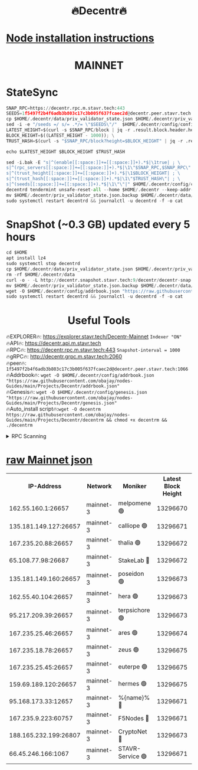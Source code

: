 <h1 align="center"> 🔥Decentr🔥</h1>

[Node installation instructions](https://github.com/obajay/nodes-Guides/tree/main/Projects/Decentr)
=
<h1 align="center"> MAINNET</h1>

# StateSync
```python
SNAP_RPC=https://decentr.rpc.m.stavr.tech:443
SEEDS=1f5497f2b4f6adb3b803c17c3b005f637fcaec2d@decentr.peer.stavr.tech:1066
cp $HOME/.decentr/data/priv_validator_state.json $HOME/.decentr/priv_validator_state.json.backup
sed -i -e "/seeds =/ s/= .*/= \"$SEEDS\"/"  $HOME/.decentr/config/config.toml
LATEST_HEIGHT=$(curl -s $SNAP_RPC/block | jq -r .result.block.header.height); \
BLOCK_HEIGHT=$((LATEST_HEIGHT - 1000)); \
TRUST_HASH=$(curl -s "$SNAP_RPC/block?height=$BLOCK_HEIGHT" | jq -r .result.block_id.hash)

echo $LATEST_HEIGHT $BLOCK_HEIGHT $TRUST_HASH

sed -i.bak -E "s|^(enable[[:space:]]+=[[:space:]]+).*$|\1true| ; \
s|^(rpc_servers[[:space:]]+=[[:space:]]+).*$|\1\"$SNAP_RPC,$SNAP_RPC\"| ; \
s|^(trust_height[[:space:]]+=[[:space:]]+).*$|\1$BLOCK_HEIGHT| ; \
s|^(trust_hash[[:space:]]+=[[:space:]]+).*$|\1\"$TRUST_HASH\"| ; \
s|^(seeds[[:space:]]+=[[:space:]]+).*$|\1\"\"|" $HOME/.decentr/config/config.toml
decentrd tendermint unsafe-reset-all --home $HOME/.decentr --keep-addr-book
mv $HOME/.decentr/priv_validator_state.json.backup $HOME/.decentr/data/priv_validator_state.json
sudo systemctl restart decentrd && journalctl -u decentrd -f -o cat
```
# SnapShot (~0.3 GB) updated every 5 hours
```python
cd $HOME
apt install lz4
sudo systemctl stop decentrd
cp $HOME/.decentr/data/priv_validator_state.json $HOME/.decentr/priv_validator_state.json.backup
rm -rf $HOME/.decentr/data
curl -o - -L http://decentr.snapshot.stavr.tech:9/decentr/decentr-snap.tar.lz4 | lz4 -c -d - | tar -x -C $HOME/.decentr --strip-components 2
mv $HOME/.decentr/priv_validator_state.json.backup $HOME/.decentr/data/priv_validator_state.json
wget -O $HOME/.decentr/config/addrbook.json "https://raw.githubusercontent.com/obajay/nodes-Guides/main/Projects/Decentr/addrbook.json"
sudo systemctl restart decentrd && journalctl -u decentrd -f -o cat
```

 <h1 align="center"> Useful Tools</h1>

🔥EXPLORER🔥:     https://explorer.stavr.tech/Decentr-Mainnet        `Indexer "ON"` \
🔥API🔥:          https://decentr.api.m.stavr.tech \
🔥RPC🔥:          https://decentr.rpc.m.stavr.tech:443              `Snapshot-interval = 1000` \
🔥gRPC🔥:         http://decentr.grpc.m.stavr.tech:2060 \
🔥peer🔥:         `1f5497f2b4f6adb3b803c17c3b005f637fcaec2d@decentr.peer.stavr.tech:1066` \
🔥Addrbook🔥:  `wget -O $HOME/.decentr/config/addrbook.json "https://raw.githubusercontent.com/obajay/nodes-Guides/main/Projects/Decentr/addrbook.json"` \
🔥Genesis🔥:  `wget -O $HOME/.decentr/config/genesis.json "https://raw.githubusercontent.com/obajay/nodes-Guides/main/Projects/Decentr/genesis.json"` \
🔥Auto_install script🔥:`wget -O decentrm https://raw.githubusercontent.com/obajay/nodes-Guides/main/Projects/Decentr/decentrm && chmod +x decentrm && ./decentrm`

<details>
<summary>RPC Scanning</summary>

<h2 align="center"> We scan nodes in real time every 4 hours. And we provide the final result of RPC endpoints.
We cannot influence the operation of these nodes in any way. </h2>


```python
If Voting Power is higher than 0 --> then the Node is a validator of the network and may be subject to attack and be a potential threat to the chain.
```
```python
We marked such validators with a red symbol
```

</details>

[raw Mainnet json](https://rpc-check.decentrm.stavr.tech/decentrm/rpc-decentrm-result.json)
=



<table><tr><th>IP-Address</th><th>Network</th><th>Moniker</th><th>Latest Block Height</th><th>Earliest Block Height</th><th>Catching Up</th><th>Tx Index</th><th>Voting Power</th><th>Scan Time</th></tr><tr><td>162.55.160.1:26657</td><td>mainnet-3</td><td>melpomene 🟢</td><td>13296670</td><td>1688950</td><td>False</td><td>on</td><td>0</td><td>2024-03-13T02:11:53.263194210UTC</td></tr><tr><td>135.181.149.127:26657</td><td>mainnet-3</td><td>calliope 🟢</td><td>13296671</td><td>1688950</td><td>False</td><td>on</td><td>0</td><td>2024-03-13T02:11:55.582964775UTC</td></tr><tr><td>167.235.20.88:26657</td><td>mainnet-3</td><td>thalia 🟢</td><td>13296672</td><td>1688950</td><td>False</td><td>on</td><td>0</td><td>2024-03-13T02:12:01.084869066UTC</td></tr><tr><td>65.108.77.98:26687</td><td>mainnet-3</td><td>StakeLab 🔴</td><td>13296672</td><td>1688950</td><td>False</td><td>on</td><td>5454712</td><td>2024-03-13T02:12:01.377910326UTC</td></tr><tr><td>135.181.149.160:26657</td><td>mainnet-3</td><td>poseidon 🟢</td><td>13296673</td><td>1688950</td><td>False</td><td>on</td><td>0</td><td>2024-03-13T02:12:05.723093608UTC</td></tr><tr><td>162.55.40.104:26657</td><td>mainnet-3</td><td>hera 🟢</td><td>13296673</td><td>1688950</td><td>False</td><td>on</td><td>0</td><td>2024-03-13T02:12:06.219607862UTC</td></tr><tr><td>95.217.209.39:26657</td><td>mainnet-3</td><td>terpsichore 🟢</td><td>13296673</td><td>1688950</td><td>False</td><td>on</td><td>0</td><td>2024-03-13T02:12:10.601822060UTC</td></tr><tr><td>167.235.25.46:26657</td><td>mainnet-3</td><td>ares 🟢</td><td>13296674</td><td>1688950</td><td>False</td><td>on</td><td>0</td><td>2024-03-13T02:12:14.876951085UTC</td></tr><tr><td>167.235.18.78:26657</td><td>mainnet-3</td><td>zeus 🟢</td><td>13296675</td><td>1688950</td><td>False</td><td>on</td><td>0</td><td>2024-03-13T02:12:17.119863784UTC</td></tr><tr><td>167.235.25.45:26657</td><td>mainnet-3</td><td>euterpe 🟢</td><td>13296675</td><td>1688950</td><td>False</td><td>on</td><td>0</td><td>2024-03-13T02:12:19.384418246UTC</td></tr><tr><td>159.69.189.120:26657</td><td>mainnet-3</td><td>hermes 🟢</td><td>13296675</td><td>1688950</td><td>False</td><td>on</td><td>0</td><td>2024-03-13T02:12:21.675386159UTC</td></tr><tr><td>95.168.173.33:12657</td><td>mainnet-3</td><td>%{name}% 🔴</td><td>13296671</td><td>8964001</td><td>False</td><td>on</td><td>4280077</td><td>2024-03-13T02:11:56.571527707UTC</td></tr><tr><td>167.235.9.223:60757</td><td>mainnet-3</td><td>F5Nodes 🔴</td><td>13296671</td><td>12380001</td><td>False</td><td>off</td><td>562</td><td>2024-03-13T02:11:56.807785825UTC</td></tr><tr><td>188.165.232.199:26807</td><td>mainnet-3</td><td>CryptoNet 🔴</td><td>13296673</td><td>13242001</td><td>False</td><td>off</td><td>916169</td><td>2024-03-13T02:12:05.978239592UTC</td></tr><tr><td>66.45.246.166:1067</td><td>mainnet-3</td><td>STAVR-Service 🟢</td><td>13296671</td><td>13296001</td><td>False</td><td>on</td><td>0</td><td>2024-03-13T02:11:56.102464736UTC</td></tr></table>
